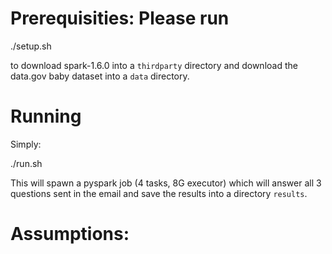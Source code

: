 # Prerequisities: Please run

./setup.sh

to download spark-1.6.0 into a `thirdparty` directory and
download the data.gov baby dataset into a `data` directory.

# Running
Simply:

./run.sh

This will spawn a pyspark job (4 tasks, 8G executor) which
will answer all 3 questions sent in the email and save the
results into a directory `results`.


# Assumptions: